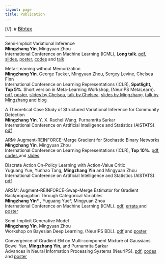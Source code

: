 ```yaml
---
layout: page
title: Publication 
---
```

[//]: #  <span style="font-size:16px"> <a href="https://mingzhang-yin.github.io/assets/pdfs/reference.bib">Bibtex</a> </span> 

___ 

<!--
### Publication 
-->  
Semi-Implicit Variational Inference
<br> <span style="font-size:14px"> **Mingzhang Yin**, Mingyuan Zhou  <br>
International Conference on Machine Learning (ICML), **Long talk**.  [pdf](http://proceedings.mlr.press/v80/yin18b/yin18b.pdf), <a href="https://github.com/mingzhang-yin/mingzhang-yin.github.io/blob/master/assets/pdfs/SIVI_ICML.pdf" target="_blank">slides</a>, <a href="https://mingzhang-yin.github.io/assets/pdfs/SIVI_poster.pdf" target="_blank">poster</a>, <a href="https://github.com/mingzhang-yin/SIVI" target="_blank">codes</a> and <a href="https://vimeo.com/294655456" target="_blank"> talk </a> 
 </span>
 
Meta-Learning without Memorization
 <br> <span style="font-size:14px"> **Mingzhang Yin**, George Tucker, Mingyuan Zhou, Sergey Levine, Chelsea Finn  <br>
International Conference on Learning Representations (ICLR), **Spotlight, Top 5%**. Short version in Meta-Learning Workshop, (NeurIPS MetaLearn). [pdf](https://arxiv.org/pdf/1912.03820.pdf), <a href="https://mingzhang-yin.github.io/assets/pdfs/memo_poster.pdf" target="_blank">poster</a>, <a href="http://ai.stanford.edu/~cbfinn/_files/neurips19_memorization.pdf" target="_blank">slides by Chelsea</a>, <a href="https://slideslive.com/38921876/bayesian-deep-learning-3" target="_blank">talk by Chelsea</a>, <a href="https://github.com/mingzhang-yin/mingzhang-yin.github.io/raw/master/assets/pdfs/iclr2020_slides.pdf" target="_blank">slides by Mingzhang</a>, <a href="" target="_blank">talk by Mingzhang</a> and <a href="https://mingzhang-yin.github.io/2020/04/10/Meta-learning-without-Memorization.html" target="_blank">blog</a> 
 
 
A Theoretical Case Study of Structured Variational Inference for Community Detection
<br> <span style="font-size:14px">  **Mingzhang Yin**, Y. X. Rachel Wang, Purnamrita Sarkar  <br>
International Conference on Artificial Intelligence and Statistics (AISTATS). [pdf](https://arxiv.org/abs/1907.12203)  

ARM: Augment-REINFORCE-Merge Gradient for Stochastic Binary Networks 
<br> <span style="font-size:14px"> **Mingzhang Yin**, Mingyuan Zhou  <br>
International Conference on Learning Representations (ICLR), **Top 10%**.  [pdf](https://openreview.net/pdf?id=S1lg0jAcYm), <a href="https://github.com/mingzhang-yin/ARM-gradient" target="_blank">codes </a> and <a href="https://mingzhang-yin.github.io/assets/pdfs/ARM_slides_binary.pdf" target="_blank">slides </a>
 </span>
 
Discrete Action On-Policy Learning with Action-Value Critic
<br> <span style="font-size:14px">  Yuguang Yue, Yunhao Tang, **Mingzhang Yin** and Mingyuan Zhou <br>
International Conference on Artificial Intelligence and Statistics (AISTATS). [pdf]()  
 
ARSM: Augment-REINFORCE-Swap-Merge Estimator for Gradient Backpropagation Through Categorical Variables
<br> <span style="font-size:14px"> <b>Mingzhang Yin* </b>, Yuguang Yue*, Mingyuan Zhou  <br>
International Conference on Machine Learning (ICML).  [pdf](https://arxiv.org/abs/1905.01413), <a href="https://mingzhang-yin.github.io/assets/pdfs/errata.pdf">errata </a> and <a href="">poster </a> </span>

Semi-Implicit Generative Model
<br> <span style="font-size:14px"> **Mingzhang Yin**, Mingyuan Zhou  <br>
 Workshop on Bayesian Deep Learning, (NeurIPS BDL). [pdf](http://bayesiandeeplearning.org/2018/papers/84.pdf) and <a href="https://mingzhang-yin.github.io/assets/pdfs/sigmo_poster.pdf">poster </a> </span>


Convergence of Gradient EM on Multi-component Mixture of Gaussians
 <br> <span style="font-size:14px"> Bowei Yan, **Mingzhang Yin**, and Purnamrita Sarkar  <br>
Advances in Neural Information Processing Systems (NeurIPS).  [pdf](https://papers.nips.cc/paper/7271-convergence-of-gradient-em-on-multi-component-mixture-of-gaussians), <a href="https://github.com/mingzhang-yin/Convergence-of-Gradient-EM-on-Multi-component-Mixture-of-Gaussians">codes </a> and <a href="https://mingzhang-yin.github.io/assets/pdfs/2017nips_poster.pdf">poster </a>  </span>

<!--
### Pre-prints
Augment-Reinforce-Merge Policy Gradient for Binary Stochastic Policy
<br> <span style="font-size:14px"> Yunhao Tang, **Mingzhang Yin**, Mingyuan Zhou  <br>
arXiv, 2019. [pdf](https://arxiv.org/abs/1903.05284)
-->  


  

